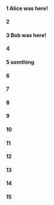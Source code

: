 #### 1 Alice was here!
#### 2
#### 3 Bob was here!
#### 4
#### 5 somthing
#### 6
#### 7
#### 8
#### 9
#### 10
#### 11
#### 12
#### 13
#### 14
#### 15